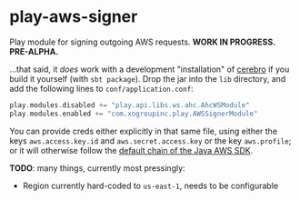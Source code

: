 # play-aws-signer
Play module for signing outgoing AWS requests. **WORK IN PROGRESS. PRE-ALPHA.**

...that said, it _does_ work with a development "installation" of [cerebro](https://github.com/lmenezes/cerebro) if you build it yourself (with `sbt package`). Drop the jar into the `lib` directory, and add the following lines to `conf/application.conf`:

```scala
play.modules.disabled += "play.api.libs.ws.ahc.AhcWSModule"
play.modules.enabled += "com.xogroupinc.play.AWSSignerModule"
```

You can provide creds either explicitly in that same file, using either the keys `aws.access.key.id` and `aws.secret.access.key` or the key `aws.profile`; or it will otherwise follow the [default chain of the Java AWS SDK](http://docs.aws.amazon.com/AWSJavaSDK/latest/javadoc/com/amazonaws/auth/DefaultAWSCredentialsProviderChain.html).

**TODO**: many things, currently most pressingly:
* Region currently hard-coded to `us-east-1`, needs to be configurable
